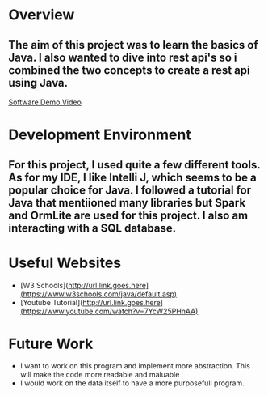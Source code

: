 # Overview

## The aim of this project was to learn the basics of Java. I also wanted to dive into rest api's so i combined the two concepts to create a rest api using Java.

[Software Demo Video](http://youtube.link.goes.here)

# Development Environment

## For this project, I used quite a few different tools. As for my IDE, I like Intelli J, which seems to be a popular choice for Java. I followed a tutorial for Java that mentiioned many libraries but Spark and OrmLite are used for this project. I also am interacting with a SQL database. 

# Useful Websites

* [W3 Schools](http://url.link.goes.here](https://www.w3schools.com/java/default.asp)
* [Youtube Tutorial](http://url.link.goes.here](https://www.youtube.com/watch?v=7YcW25PHnAA)

# Future Work

* I want to work on this program and implement more abstraction. This will make the code more readable and maluable
* I would work on the data itself to have a more purposefull program.
